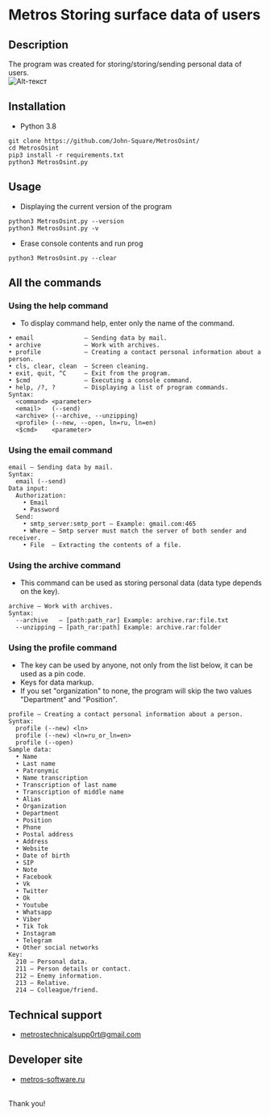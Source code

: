 # Metros Storing surface data of users
## Description
The program was created for storing/storing/sending personal data of users.
<br>
![Alt-текст](https://cdn-icons-png.flaticon.com/128/286/286436.png "Metros Storing surface data of users")
## Installation
- Python 3.8
```
git clone https://github.com/John-Square/MetrosOsint/
cd MetrosOsint
pip3 install -r requirements.txt
python3 MetrosOsint.py
```

## Usage
- Displaying the current version of the program
```
python3 MetrosOsint.py --version
python3 MetrosOsint.py -v
```
- Erase console contents and run prog
```
python3 MetrosOsint.py --clear
```
## All the commands
### Using the help command
- To display command help, enter only the name of the command.
```
• email              — Sending data by mail.
• archive            — Work with archives.
• profile            — Creating a contact personal information about a person.
• cls, clear, clean  — Screen cleaning.
• exit, quit, ^C     — Exit from the program.
• $cmd               — Executing a console command.
• help, /?, ?        — Displaying a list of program commands.
Syntax:
  <command> <parameter>
  <email>   (--send)
  <archive> (--archive, --unzipping)
  <profile> (--new, --open, ln=ru, ln=en)
  <$cmd>    <parameter>
```

### Using the email command
```
email — Sending data by mail.
Syntax:
  email (--send)
Data input:
  Authorization:
    • Email     
    • Password  
  Send:
    • smtp_server:smtp_port — Example: gmail.com:465
    • Where — Smtp server must match the server of both sender and receiver.
    • File  — Extracting the contents of a file.
```
### Using the archive command
- This command can be used as storing personal data (data type depends on the key).
```
archive — Work with archives.
Syntax:
  --archive   — [path:path_rar] Example: archive.rar:file.txt
  --unzipping — [path_rar:path] Example: archive.rar:folder
```
### Using the profile command
- The key can be used by anyone, not only from the list below, it can be used as a pin code.
- Keys for data markup.
- If you set "organization" to none, the program will skip the two values "Department" and "Position".
```
profile — Creating a contact personal information about a person.
Syntax:
  profile (--new) <ln>
  profile (--new) <ln=ru_or_ln=en>
  profile (--open)
Sample data:
  • Name
  • Last name
  • Patronymic
  • Name transcription
  • Transcription of last name
  • Transcription of middle name
  • Alias
  • Organization
  • Department
  • Position
  • Phone
  • Postal address
  • Address
  • Website
  • Date of birth
  • SIP
  • Note
  • Facebook
  • Vk
  • Twitter
  • Ok
  • Youtube
  • Whatsapp
  • Viber
  • Tik Tok
  • Instagram
  • Telegram
  • Other social networks
Key:
  210 — Personal data.
  211 — Person details or contact.
  212 — Enemy information.
  213 — Relative.
  214 — Colleague/friend.
```
## Technical support
- metrostechnicalsupp0rt@gmail.com
## Developer site
- [metros-software.ru](http://metros-software.ru)
<br>
Thank you!
